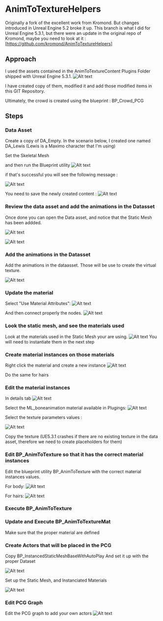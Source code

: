 # AnimToTextureHelpers

Originally a fork of the excellent work from Kromond. 
But changes introduced in Unreal Engine 5.2 broke it up.
This branch is what I did for Unreal Engine 5.3.1, but there were an update in the original repo of Kromond, maybe you need to look at it : [https://github.com/kromond/AnimToTextureHelpers]

## Approach

I used the assets contained in the AnimToTextureContent Plugins Folder shipped with Unreal Engine 5.3.1.
![Alt text](image-7.png)

I have created copy of them, modified it and add those modified items in this GIT Repository.

Ultimately, the crowd is created using the blueprint : BP_Crowd_PCG

## Steps

### Data Asset

Create a copy of DA_Empty. In the scenario below, I created one named DA_Lewis (Lewis is a Maximo character that I'm using)

Set the Skeletal Mesh

and then run the Blueprint utility
![Alt text](image-14.png)

if that's successful you will see the following message :

![Alt text](image-15.png)


You need to save the newly created content :
![Alt text](image-16.png)

### Review the data asset and add the animations in the Datasset

Once done you can open the Data asset, and notice that the Static Mesh has been addded. 

![Alt text](image-13.png)

![Alt text](image-17.png)

### Add the animations in the Datasset

Add the animations in the dataasset. Those will be use to create the virtual texture.

![Alt text](image-18.png)

### Update the material

Select "Use Material Attributes":
![Alt text](image-20.png)

And then connect properly the nodes.
![Alt text](image-19.png)


### Look the static mesh, and see the materials used

Look at the materials used in the Static Mesh your are using. 
![Alt text](image-4.png)
You will need to instantiate them in the next step

### Create material instances on those materials
Right click the material and create a new instance
![Alt text](image-5.png)

Do the same for hairs

### Edit the material instances
In details tab
![Alt text](image.png)

Select the ML_boneanimation material available in Plugings:
![Alt text](image-6.png)

Select the texture parameters values :

![Alt text](image-1.png)

Copy the texture (UE5.3.1 crashes if there are no existing texture in the data asset, therefore we need to create placeholders for them)

### Edit BP_AnimToTexture so that it has the correct material instances

Edit the blueprint utility BP_AnimToTexture with the correct material instances values.

For body:
![Alt text](image-8.png)

For hairs:
![Alt text](image-9.png)

### Execute BP_AnimToTexture


### Update and Execute BP_AnimToTextureMat

Make sure that the proper material are defined

### Create Actors that will be placed in the PCG

Copy BP_InstancedStaticMeshBaseWithAutoPlay
And set it up with the proper Dataset

![Alt text](image-21.png)

Set up the Static Mesh, and Instanciated Materials

![Alt text](image-22.png)

### Edit PCG Graph

Edit the PCG graph to add your own actors
![Alt text](image-11.png)
